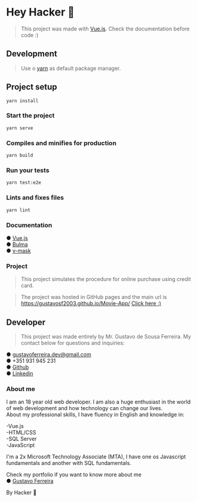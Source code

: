 # Hey Hacker 👋

> This project was made with [Vue.js](https://vuejs.org/). Check the documentation before code :)

## Development

> Use o [yarn](https://yarnpkg.com/) as default package manager.


## Project setup
```
yarn install
```

### Start the project
```
yarn serve
```

### Compiles and minifies for production
```
yarn build
```

### Run your tests
```
yarn test:e2e
```

### Lints and fixes files
```
yarn lint
```

### Documentation

● [Vue.js](https://vuejs.org/)\
● [Bulma](https://bulma.io/)\
● [v-mask](https://www.npmjs.com/package/v-mask )

### Project

> This project simulates the procedure for online purchase using credit card.

>The project was hosted in GitHub pages and the main url is https://gustavosf2003.github.io/Movie-App/ [Click here :)](https://github.com/gustavosf2003)

## Developer

> This project was made entirely by Mr. Gustavo de Sousa Ferreira. My contact below for questions and inquiries:

● gustavoferreira.dev@gmail.com\
● +351 931 945 231\
● [Github](https://github.com/gustavosf2003)\
● [Linkedin](https://www.linkedin.com/in/gustavo-de-sousa-ferreira-/?locale=en_US )

### About me
I am an 18 year old web developer. I am also a huge enthusiast in the world of web development and how technology can change our lives.\
About my professional skills, I have fluency in English and knowledge in:

-Vue.js\
-HTML/CSS \
-SQL Server\
-JavaScript 

I'm a 2x Microsoft Technology Associate (MTA), I have one os Javascript fundamentals and another with SQL fundamentals.

Check my portfolio if you want to know more about me\
● [Gustavo Ferreira](https://gustavosf2003.github.io/Portfolio/)

By Hacker 👋
